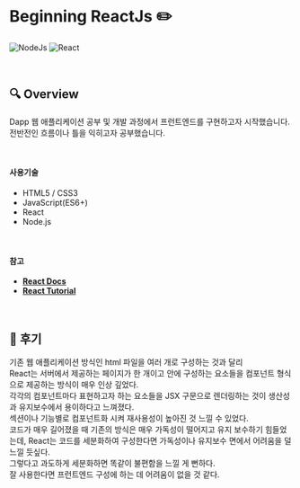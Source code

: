 # Beginning ReactJs :pencil2:
![NodeJs](https://img.shields.io/badge/NodeJs-14.15.0-important.svg)
![React](https://img.shields.io/badge/React-17.0.1-important.svg)

<br />

## 🔍 Overview
Dapp 웹 애플리케이션 공부 및 개발 과정에서 프런트엔드를 구현하고자 시작했습니다.<br />
전반전인 흐름이나 틀을 익히고자 공부했습니다.

<br />

#### 사용기술
- HTML5 / CSS3
- JavaScript(ES6+)
- React
- Node.js

<br />

#### 참고
- [**React Docs**](https://reactjs.org/docs/getting-started.html)
- [**React Tutorial**](https://reactjs.org/docs/getting-started.html)

<br />

## 🌿 후기

기존 웹 애플리케이션 방식인 html 파일을 여러 개로 구성하는 것과 달리 <br />
React는 서버에서 제공하는 페이지가 한 개이고 안에 구성하는 요소들을 컴포넌트 형식으로
제공하는 방식이 매우 인상 깊었다.<br />
각각의 컴포넌트마다 표현하고자 하는 요소들을 JSX 구문으로 렌더링하는 것이 생산성과 유지보수에서 용이하다고 느껴졌다.<br />
섹션이나 기능별로 컴포넌트화 시켜 재사용성이 높아진 것 느낄 수 있었다.<br />
코드가 매우 길어졌을 때 기존의 방식은 매우 가독성이 떨어지고 유지 보수하기 힘들었는데,
React는 코드를 세분화하여 구성한다면 가독성이나 유지보수 면에서 어려움을 덜 느낄 듯싶다.<br />
그렇다고 과도하게 세분화하면 똑같이 불편함을 느낄 게 뻔하다. <br />
잘 사용한다면 프런트엔드 구성에 하는 데 어려움이 없을 것 같다.

